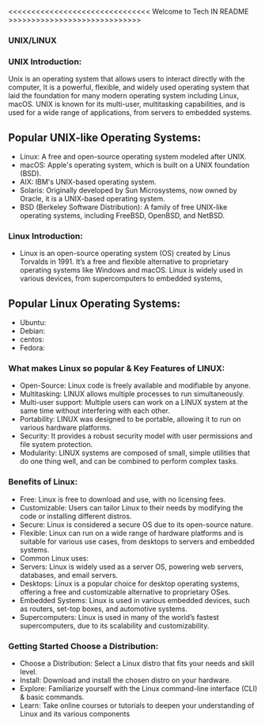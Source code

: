 <<<<<<<<<<<<<<<<<<<<<<<<<<<<<<< Welcome to Tech IN README >>>>>>>>>>>>>>>>>>>>>>>>>>>>>                                       
### UNIX/LINUX ###

### UNIX Introduction:
Unix is an operating system that allows users to interact directly with the computer, It is a powerful, flexible, and widely used operating system that laid the foundation for many modern operating system including Linux, macOS. UNIX is known for its multi-user, multitasking capabilities, and is used for a wide range of applications, from servers to embedded systems.

## Popular UNIX-like Operating Systems:
- Linux: A free and open-source operating system modeled after UNIX.
- macOS: Apple's operating system, which is built on a UNIX foundation (BSD).
- AIX: IBM's UNIX-based operating system.
- Solaris: Originally developed by Sun Microsystems, now owned by Oracle, it is a UNIX-based operating system.
- BSD (Berkeley Software Distribution): A family of free UNIX-like operating systems, including FreeBSD, OpenBSD, and NetBSD.

### Linux Introduction:
- Linux is an open-source operating system (OS) created by Linus Torvalds in 1991. It’s a free and flexible alternative to proprietary operating systems like Windows and macOS. Linux is widely used in various devices, from supercomputers to embedded systems,

## Popular Linux Operating Systems:
- Ubuntu:
- Debian:
- centos:
- Fedora:

### What makes Linux so popular & Key Features of LINUX:

- Open-Source: Linux code is freely available and modifiable by anyone.
- Multitasking: LINUX allows multiple processes to run simultaneously.
- Multi-user support: Multiple users can work on a LINUX system at the same time without interfering with each other.
- Portability: LINUX was designed to be portable, allowing it to run on various hardware platforms.
- Security: It provides a robust security model with user permissions and file system protection.
- Modularity: LINUX systems are composed of small, simple utilities that do one thing well, and can be combined to perform complex tasks.

### Benefits of Linux:

- Free: Linux is free to download and use, with no licensing fees.
- Customizable: Users can tailor Linux to their needs by modifying the code or installing different distros.
- Secure: Linux is considered a secure OS due to its open-source nature.
- Flexible: Linux can run on a wide range of hardware platforms and is suitable for various use cases, from desktops to servers and embedded systems.
- Common Linux uses:
- Servers: Linux is widely used as a server OS, powering web servers, databases, and email servers.
- Desktops: Linux is a popular choice for desktop operating systems, offering a free and customizable alternative to proprietary OSes.
- Embedded Systems: Linux is used in various embedded devices, such as routers, set-top boxes, and automotive systems.
- Supercomputers: Linux is used in many of the world’s fastest supercomputers, due to its scalability and customizability.

### Getting Started Choose a Distribution:
- Choose a Distribution: Select a Linux distro that fits your needs and skill level.
- Install: Download and install the chosen distro on your hardware.
- Explore: Familiarize yourself with the Linux command-line interface (CLI) & basic commands.
- Learn: Take online courses or tutorials to deepen your understanding of Linux and its various components
